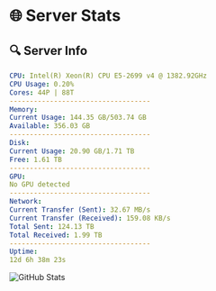 # 🌐 Server Stats
## 🔍 Server Info
```yaml
CPU: Intel(R) Xeon(R) CPU E5-2699 v4 @ 1382.92GHz
CPU Usage: 0.20%
Cores: 44P | 88T
-----------------------------------
Memory:
Current Usage: 144.35 GB/503.74 GB
Available: 356.03 GB
-----------------------------------
Disk:
Current Usage: 20.90 GB/1.71 TB
Free: 1.61 TB
-----------------------------------
GPU:
No GPU detected
-----------------------------------
Network:
Current Transfer (Sent): 32.67 MB/s
Current Transfer (Received): 159.08 KB/s
Total Sent: 124.13 TB
Total Received: 1.99 TB
-----------------------------------
Uptime:
12d 6h 38m 23s
```
![GitHub Stats](https://img.shields.io/badge/Updated-2025-02-20_05:21:41-blue)